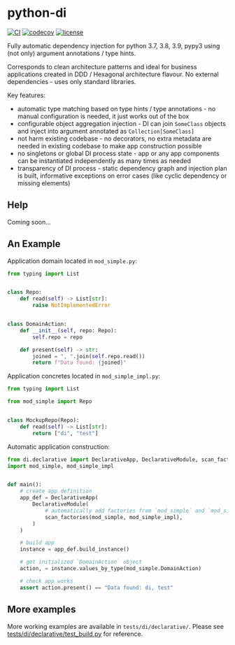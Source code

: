 # python-di

[![CI](https://github.com/dlski/python-di/workflows/CI/badge.svg?event=push)](https://github.com/dlski/python-di/actions?query=event%3Apush+branch%3Amaster+workflow%3ACI)
[![codecov](https://codecov.io/gh/dlski/python-di/branch/master/graph/badge.svg?token=DXIZA2T8W6)](https://codecov.io/gh/dlski/python-di)
[![license](https://img.shields.io/github/license/dlski/python-di.svg)](https://github.com/dlski/python-di/blob/master/LICENSE)

Fully automatic dependency injection for python 3.7, 3.8, 3.9, pypy3 using (not only) argument annotations / type hints.

Corresponds to clean architecture patterns and ideal for business applications created in DDD / Hexagonal architecture flavour.
No external dependencies - uses only standard libraries.

Key features:
- automatic type matching based on type hints / type annotations - 
  no manual configuration is needed, it just works out of the box
- configurable object aggregation injection - 
  DI can join `SomeClass` objects and inject into argument annotated as `Collection[SomeClass]`
- not harm existing codebase - 
  no decorators, no extra metadata are needed in existing codebase to make app construction possible
- no singletons or global DI process state -
  app or any app components can be instantiated independently as many times as needed
- transparency of DI process - 
  static dependency graph and injection plan is built, informative exceptions on error cases
  (like cyclic dependency or missing elements)

## Help
Coming soon...

## An Example
Application domain located in `mod_simple.py`:
```py
from typing import List


class Repo:
    def read(self) -> List[str]:
        raise NotImplementedError


class DomainAction:
    def __init__(self, repo: Repo):
        self.repo = repo

    def present(self) -> str:
        joined = ", ".join(self.repo.read())
        return f"Data found: {joined}"
```

Application concretes located in `mod_simple_impl.py`:
```py
from typing import List

from mod_simple import Repo


class MockupRepo(Repo):
    def read(self) -> List[str]:
        return ["di", "test"]
```

Automatic application construction:
```py
from di.declarative import DeclarativeApp, DeclarativeModule, scan_factories
import mod_simple, mod_simple_impl


def main():
    # create app definition
    app_def = DeclarativeApp(
        DeclarativeModule(
            # automatically add factories from `mod_simple` and `mod_simple_impl`
            scan_factories(mod_simple, mod_simple_impl),
        )
    )

    # build app
    instance = app_def.build_instance()

    # get initialized `DomainAction` object
    action, = instance.values_by_type(mod_simple.DomainAction)

    # check app works
    assert action.present() == "Data found: di, test"
```

## More examples
More working examples are available in `tests/di/declarative/`.
Please see [tests/di/declarative/test_build.py](tests/di/declarative/test_build.py) for reference.
